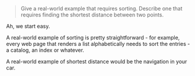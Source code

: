 > Give a real-world example that requires sorting. Describe one that requires
> finding the shortest distance between two points.

Ah, we start easy.

A real-world example of sorting is pretty straightforward - for example, every
web page that renders a list alphabetically needs to sort the entries - a
catalog, an index or whatever.

A real-world example of shortest distance would be the navigation in your car.
